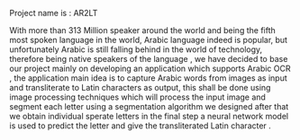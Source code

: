 Project name is : AR2LT 

With more than 313 Million speaker around the world and being the fifth most spoken 
language in the world, Arabic language indeed is popular, but unfortunately Arabic is still 
falling behind in the world of technology, therefore being native speakers of the language , we 
have decided to base our project mainly on developing an application which supports Arabic 
OCR , the application main idea is to capture Arabic words from images as input and 
transliterate to Latin characters as output, this shall be done using image processing techniques 
which will process the input image and segment each letter using a segmentation algorithm 
we designed after that we obtain individual sperate letters in the final step a neural network 
model is used to predict the letter and give the transliterated Latin character .
